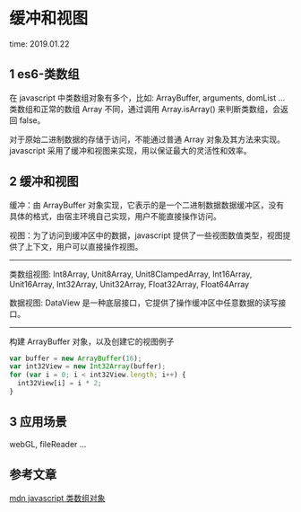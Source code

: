 # 缓冲和视图

time: 2019.01.22

## 1 es6-类数组

在 javascript 中类数组对象有多个，比如: ArrayBuffer, arguments, domList ...  
类数组和正常的数组 Array 不同，通过调用 Array.isArray() 来判断类数组，会返回 false。

对于原始二进制数据的存储于访问，不能通过普通 Array 对象及其方法来实现。  
javascript 采用了缓冲和视图来实现，用以保证最大的灵活性和效率。

## 2 缓冲和视图

缓冲：由 ArrayBuffer 对象实现，它表示的是一个二进制数据数据缓冲区，没有具体的格式，由宿主环境自己实现，用户不能直接操作访问。

视图：为了访问到缓冲区中的数据，javascript 提供了一些视图数值类型，视图提供了上下文，用户可以直接操作视图。

****

类数组视图: Int8Array, Unit8Array, Unit8ClampedArray, Int16Array, Unit16Array, Int32Array, Unit32Array, Float32Array, Float64Array

数据视图: DataView 是一种底层接口，它提供了操作缓冲区中任意数据的读写接口。

****

构建 ArrayBuffer 对象，以及创建它的视图例子

```javascript
var buffer = new ArrayBuffer(16);
var int32View = new Int32Array(buffer);
for (var i = 0; i < int32View.length; i++) {
  int32View[i] = i * 2;
}
```

## 3 应用场景

webGL, fileReader ...

## 参考文章

[mdn javascript 类数组对象](https://developer.mozilla.org/zh-CN/docs/Web/JavaScript/Typed_arrays)
